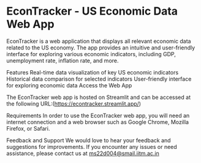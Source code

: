 

# EconTracker - US Economic Data Web App
EconTracker is a web application that displays all relevant economic data related to the US economy. The app provides an intuitive and user-friendly interface for exploring various economic indicators, including GDP, unemployment rate, inflation rate, and more.

Features
Real-time data visualization of key US economic indicators
Historical data comparison for selected indicators
User-friendly interface for exploring economic data
Access the Web App

The EconTracker web app is hosted on Streamlit and can be accessed at the following URL:(https://econtracker.streamlit.app/)

Requirements
In order to use the EconTracker web app, you will need an internet connection and a web browser such as Google Chrome, Mozilla Firefox, or Safari.

Feedback and Support
We would love to hear your feedback and suggestions for improvements. If you encounter any issues or need assistance, please contact us at ms22d004@smail.iitm.ac.in
